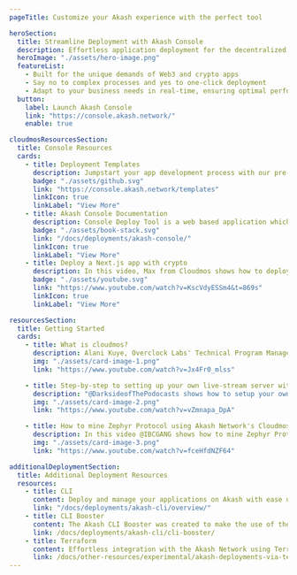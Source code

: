 ```yaml
---
pageTitle: Customize your Akash experience with the perfect tool

heroSection:
  title: Streamline Deployment with Akash Console
  description: Effortless application deployment for the decentralized era.
  heroImage: "./assets/hero-image.png"
  featureList:
    - Built for the unique demands of Web3 and crypto apps
    - Say no to complex processes and yes to one-click deployment
    - Adapt to your business needs in real-time, ensuring optimal performance and cost efficiency
  button:
    label: Launch Akash Console
    link: "https://console.akash.network/"
    enable: true

cloudmosResourcesSection:
  title: Console Resources
  cards:
    - title: Deployment Templates
      description: Jumpstart your app development process with our pre-built solutions.
      badge: "./assets/github.svg"
      link: "https://console.akash.network/templates"
      linkIcon: true
      linkLabel: "View More"
    - title: Akash Console Documentation
      description: Console Deploy Tool is a web based application which simplifies the deployment process on the Akash Network.
      badge: "./assets/book-stack.svg"
      link: "/docs/deployments/akash-console/"
      linkIcon: true
      linkLabel: "View More"
    - title: Deploy a Next.js app with crypto
      description: In this video, Max from Cloudmos shows how to deploy a simple Next.js web app to the decentralized cloud Akash Network.
      badge: "./assets/youtube.svg"
      link: "https://www.youtube.com/watch?v=KscVdyESSm4&t=869s"
      linkIcon: true
      linkLabel: "View More"

resourcesSection:
  title: Getting Started
  cards:
    - title: What is cloudmos?
      description: Alani Kuye, Overclock Labs' Technical Program Manager introduces Cloudmos, formerly Akashlytics, was one of the first graduates of the Akash Accelerator program.
      img: "./assets/card-image-1.png"
      link: "https://www.youtube.com/watch?v=Jx4Fr0_mlss"

    - title: Step-by-step to setting up your own live-stream server with Cloudmos
      description: "@DarksideofThePodocasts shows how to setup your own live-stream server on Akash Network using Cloudmos deployment tool."
      img: "./assets/card-image-2.png"
      link: "https://www.youtube.com/watch?v=vZmnapa_DpA"

    - title: How to mine Zephyr Protocol using Akash Network's Cloudmos
      description: In this video @IBCGANG shows how to mine Zephyr Protocol using Akash Networks Cloudmos
      img: "./assets/card-image-3.png"
      link: "https://www.youtube.com/watch?v=fceHfdNZF64"

additionalDeploymentSection:
  title: Additional Deployment Resources
  resources:
    - title: CLI
      content: Deploy and manage your applications on Akash with ease using the Command Line Interface
      link: "/docs/deployments/akash-cli/overview/"
    - title: CLI Booster
      content: The Akash CLI Booster was created to make the use of the current command line tooling much simpler for deployments and related activities. In this guide we will review the primary capabilities of this exciting new tool.
      link: /docs/deployments/akash-cli/cli-booster/
    - title: Terraform
      content: Effortless integration with the Akash Network using Terraform Cloud
      link: /docs/other-resources/experimental/akash-deployments-via-terraform/
---
```

